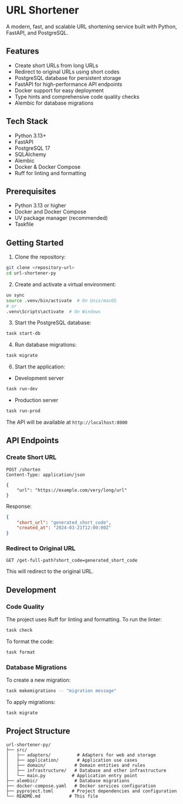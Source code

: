 # URL Shortener

A modern, fast, and scalable URL shortening service built with Python, FastAPI, and PostgreSQL.

## Features

- Create short URLs from long URLs
- Redirect to original URLs using short codes
- PostgreSQL database for persistent storage
- FastAPI for high-performance API endpoints
- Docker support for easy deployment
- Type hints and comprehensive code quality checks
- Alembic for database migrations

## Tech Stack

- Python 3.13+
- FastAPI
- PostgreSQL 17
- SQLAlchemy
- Alembic
- Docker & Docker Compose
- Ruff for linting and formatting

## Prerequisites

- Python 3.13 or higher
- Docker and Docker Compose
- UV package manager (recommended)
- Taskfile

## Getting Started

1. Clone the repository:
```bash
git clone <repository-url>
cd url-shortener-py
```

2. Create and activate a virtual environment:
```bash
uv sync
source .venv/bin/activate  # On Unix/macOS
# or
.venv\Scripts\activate  # On Windows
```

3. Start the PostgreSQL database:
```bash
task start-db
```

4. Run database migrations:
```bash
task migrate
```

6. Start the application:

- Development server
```bash
task run-dev
```
- Production server
```bash
task run-prod
```

The API will be available at `http://localhost:8000`

## API Endpoints

### Create Short URL
```http
POST /shorten
Content-Type: application/json

{
    "url": "https://example.com/very/long/url"
}
```

Response:
```json
{
    "short_url": "generated_short_code",
    "created_at": "2024-03-21T12:00:00Z"
}
```

### Redirect to Original URL
```http
GET /get-full-path?short_code=generated_short_code
```

This will redirect to the original URL.

## Development

### Code Quality

The project uses Ruff for linting and formatting. To run the linter:
```bash
task check
```

To format the code:
```bash
task format
```

### Database Migrations

To create a new migration:
```bash
task makemigrations -- "migration message"
```

To apply migrations:
```bash
task migrate
```

## Project Structure

```
url-shortener-py/
├── src/
│   ├── adapters/          # Adapters for web and storage
│   ├── application/       # Application use cases
│   ├── domain/           # Domain entities and rules
│   ├── infrastructure/   # Database and other infrastructure
│   └── main.py          # Application entry point
├── alembic/              # Database migrations
├── docker-compose.yaml   # Docker services configuration
├── pyproject.toml       # Project dependencies and configuration
└── README.md           # This file
```
